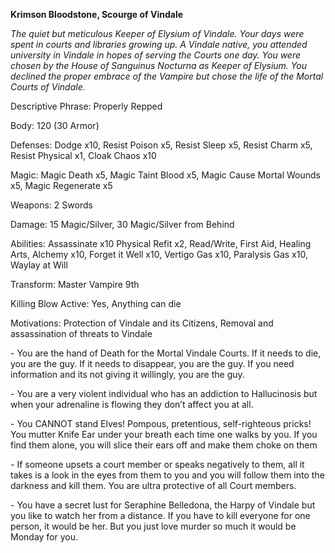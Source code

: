 **Krimson Bloodstone, Scourge of Vindale**

*The quiet but meticulous Keeper of Elysium of Vindale. Your days were spent in courts and libraries growing up. A Vindale native, you attended university in Vindale in hopes of serving the Courts one day. You were chosen by the House of Sanguinus Nocturna as Keeper of Elysium. You declined the proper embrace of the Vampire but chose the life of the Mortal Courts of Vindale.*

Descriptive Phrase: Properly Repped

Body: 120 (30 Armor)

Defenses: Dodge x10, Resist Poison x5, Resist Sleep x5, Resist Charm x5, Resist Physical x1, Cloak Chaos x10

Magic: Magic Death x5, Magic Taint Blood x5, Magic Cause Mortal Wounds x5, Magic Regenerate x5

Weapons: 2 Swords

Damage: 15 Magic/Silver, 30 Magic/Silver from Behind

Abilities: Assassinate x10 Physical Refit x2, Read/Write, First Aid, Healing Arts, Alchemy x10, Forget it Well x10, Vertigo Gas x10, Paralysis Gas x10, Waylay at Will

Transform: Master Vampire 9th

Killing Blow Active: Yes, Anything can die

Motivations: Protection of Vindale and its Citizens, Removal and assassination of threats to Vindale

\-    You are the hand of Death for the Mortal Vindale Courts. If it needs to die, you are the guy. If it needs to disappear, you are the guy. If you need information and its not giving it willingly, you are the guy.

\-    You are a very violent individual who has an addiction to Hallucinosis but when your adrenaline is flowing they don’t affect you at all.

\-    You CANNOT stand Elves! Pompous, pretentious, self-righteous pricks! You mutter Knife Ear under your breath each time one walks by you. If you find them alone, you will slice their ears off and make them choke on them

\-    If someone upsets a court member or speaks negatively to them, all it takes is a look in the eyes from them to you and you will follow them into the darkness and kill them. You are ultra protective of all Court members. 

\-    You have a secret lust for Seraphine Belledona, the Harpy of Vindale but you like to watch her from a distance. If you have to kill everyone for one person, it would be her. But you just love murder so much it would be Monday for you.

 